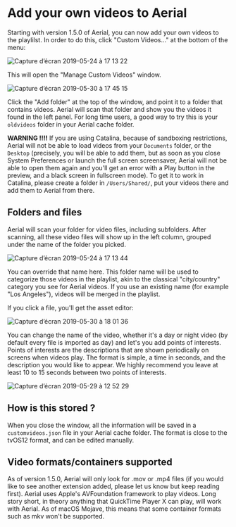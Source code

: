 #  Add your own videos to Aerial

Starting with version 1.5.0 of Aerial, you can now add your own videos to the playlilst. In order to do this, click "Custom Videos..." at the bottom of the menu:

![Capture d’écran 2019-05-24 à 17 13 22](https://user-images.githubusercontent.com/37544189/58338271-c090be80-7e47-11e9-833a-d70ada56232b.jpg)

This will open the "Manage Custom Videos" window. 

![Capture d’écran 2019-05-30 à 17 45 15](https://user-images.githubusercontent.com/37544189/58646170-24622e00-8305-11e9-9235-9e7960bdf95e.jpg)

Click the "Add folder" at the top of the window, and point it to a folder that contains videos. Aerial will scan that folder and show you the videos it found in the left panel. For long time users, a good way to try this is your `oldvideos` folder in your Aerial cache folder. 

**WARNING !!!!** If you are using Catalina, because of sandboxing restrictions, Aerial will not be able to load videos from your `Documents` folder, or the `Desktop` (precisely, you will be able to add them, but as soon as you close System Preferences or launch the full screen screensaver, Aerial will not be able to open them again and you'll get an error with a Play button in the preview, and a black screen in fullscreen mode). To get it to work in Catalina, please create a folder in `/Users/Shared/`, put your videos there and add them to Aerial from there.    

## Folders and files

Aerial will scan your folder for video files, including subfolders. After scanning, all these video files will show up in the left column, grouped under the name of the folder you picked. 

![Capture d’écran 2019-05-24 à 17 13 44](https://user-images.githubusercontent.com/37544189/58338555-36952580-7e48-11e9-8f9b-4e69a48dc11b.jpg)

You can override that name here. This folder name will be used to categorize those videos in the playlist, akin to the classical "city/country" category you see for Aerial videos. If you use an existing name (for example "Los Angeles"), videos will be merged in the playlist. 

If you click a file, you'll get the asset editor: 

![Capture d’écran 2019-05-30 à 18 01 36](https://user-images.githubusercontent.com/37544189/58646171-24fac480-8305-11e9-98fd-c9ec7ef3a64c.jpg)


You can change the name of the video, whether it's a day or night video (by default every file is imported as day) and let's you add points of interests. Points of interests are the descriptions that are shown periodically on screens when videos play. The format is simple, a time in seconds, and the description you would like to appear. We highly recommend you leave at least 10 to 15 seconds between two points of interests. 

![Capture d’écran 2019-05-29 à 12 52 29](https://user-images.githubusercontent.com/37544189/58552781-8478a780-8213-11e9-99bc-2b55c75b6bd3.jpg)

## How is this stored ?

When you close the window, all the information will be saved in a `customvideos.json` file in your Aerial cache folder. The format is close to the tvOS12 format, and can be edited manually. 

## Video formats/containers supported

As of version 1.5.0, Aerial will only look for .mov or .mp4 files (if you would like to see another extension added, please let us know but keep reading first). Aerial uses Apple's AVFoundation framework to play videos. Long story short, in theory anything that QuickTime Player X can play, will work with Aerial. As of macOS Mojave, this means that some container formats such as mkv won't be supported.  
